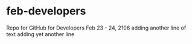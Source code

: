 # feb-developers
Repo for GitHub for Developers Feb 23 - 24, 2106
adding another line of text
adding yet another line
